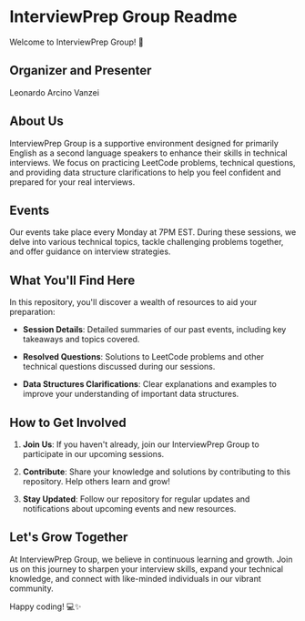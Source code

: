 # InterviewPrep Group Readme

Welcome to InterviewPrep Group! 🚀
## Organizer and Presenter

Leonardo Arcino Vanzei

## About Us

InterviewPrep Group is a supportive environment designed for primarily English as a second language speakers to enhance their skills in technical interviews. We focus on practicing LeetCode problems, technical questions, and providing data structure clarifications to help you feel confident and prepared for your real interviews.

## Events

Our events take place every Monday at 7PM EST. During these sessions, we delve into various technical topics, tackle challenging problems together, and offer guidance on interview strategies.

## What You'll Find Here

In this repository, you'll discover a wealth of resources to aid your preparation:

- **Session Details**: Detailed summaries of our past events, including key takeaways and topics covered.
  
- **Resolved Questions**: Solutions to LeetCode problems and other technical questions discussed during our sessions.
  
- **Data Structures Clarifications**: Clear explanations and examples to improve your understanding of important data structures.

## How to Get Involved

1. **Join Us**: If you haven't already, join our InterviewPrep Group to participate in our upcoming sessions.
  
2. **Contribute**: Share your knowledge and solutions by contributing to this repository. Help others learn and grow!
  
3. **Stay Updated**: Follow our repository for regular updates and notifications about upcoming events and new resources.

## Let's Grow Together

At InterviewPrep Group, we believe in continuous learning and growth. Join us on this journey to sharpen your interview skills, expand your technical knowledge, and connect with like-minded individuals in our vibrant community.

Happy coding! 💻✨

